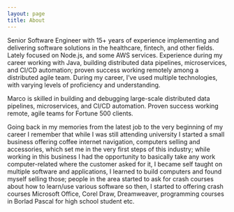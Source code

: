 ```yaml
---
layout: page
title: About
---
```


Senior Software Engineer with 15+ years of experience implementing and delivering software solutions in the healthcare, fintech, and other fields. Lately focused on Node.js, and some AWS services. Experience during my career working with Java, building distributed data pipelines, microservices, and CI/CD automation; proven success working remotely among a distributed agile team. During my career, I’ve used multiple technologies, with varying levels of proficiency and understanding.

Marco is skilled in building and debugging large-scale distributed data pipelines, microservices, and CI/CD automation. Proven success working remote, agile teams for Fortune 500 clients.

Going back in my memories from the latest job to the very beginning of my career I remember that while I was still attending university I started a small business offering coffee internet navigation, computers selling and
accessories, which set me in the very first steps of this industry; while working in this business I had the opportunity to basically take any work computer-related where the customer asked for it, I became self taught on multiple software and applications, I learned to build computers and found myself selling those; people in the area started to ask for crash courses about how to learn/use various software so then, I started to offering crash courses Microsoft Office, Corel Draw, Dreamweaver, programming courses in Borlad Pascal for high school student etc.